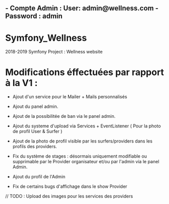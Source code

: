 <h2>- Compte Admin : User:  admin@wellness.com  - Password : admin</h2>


# Symfony_Wellness
2018-2019 Symfony Project : Wellness website

<h1>Modifications éffectuées par rapport à la V1 : </h1>

- Ajout d'un service pour le Mailer + Mails personnalisés 
- Ajout du panel admin. 


- Ajout de la possibilitée de ban via le panel admin.
- Ajout du systeme d'upload via Services + EventListener ( Pour la photo de profil User & Surfer ) 
- Ajout de la photo de profil visible par les surfers/providers dans les profils des providers.
- Fix du système de stages : désormais uniquement modifiable ou supprimable par le Provider organisateur et/ou par l'admin via le panel Admin.
- Ajout du profil de l'Admin
- Fix de certains bugs d'affichage dans le show Provider


// TODO : Upload des images pour les services des providers 
